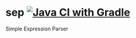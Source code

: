 # sep [![Java CI with Gradle](https://github.com/mbe24/sep/actions/workflows/gradle.yml/badge.svg)](https://github.com/mbe24/sep/actions/workflows/gradle.yml)
Simple Expression Parser 
